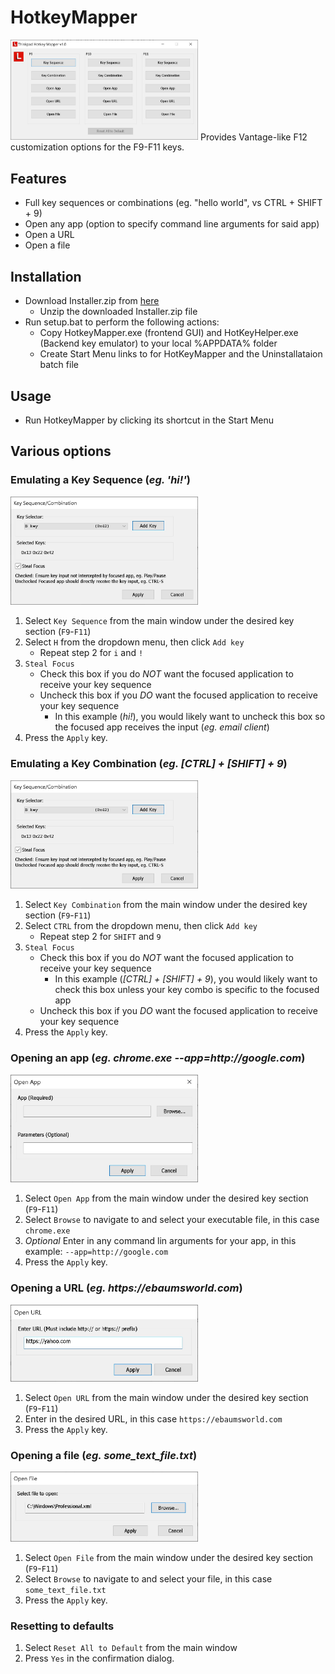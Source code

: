 # HotkeyMapper

<img src="https://github.com/csavalas/HotkeyMapper/blob/main/screens/main.jpg?raw=true" alt="main" width="300"/>
Provides Vantage-like F12 customization options for the F9-F11 keys.

## Features
* Full key sequences or combinations (eg. "hello world", vs CTRL + SHIFT + 9)
* Open any app (option to specify command line arguments for said app)
* Open a URL
* Open a file

## Installation
* Download Installer.zip from [here](https://github.com/csavalas/HotkeyMapper/blob/main/Installer.zip?raw=true)
  * Unzip the downloaded Installer.zip file
* Run setup.bat to perform the following actions:
  * Copy HotkeyMapper.exe (frontend GUI) and HotKeyHelper.exe (Backend key emulator) to your local %APPDATA% folder
  * Create Start Menu links to for HotKeyMapper and the Uninstallataion batch file

## Usage
 * Run HotkeyMapper by clicking its shortcut in the Start Menu

## Various options
### Emulating a Key Sequence (_eg. 'hi!'_)
<img src="https://github.com/csavalas/HotkeyMapper/blob/main/screens/key1.jpg?raw=true" alt="key1" width="300"/> 

1. Select `Key Sequence` from the main window under the desired key section (`F9`-`F11`)
2. Select `H` from the dropdown menu, then click `Add key` 
    * Repeat step 2 for `i` and `!` 
3. `Steal Focus` 
    * Check this box if you do _NOT_ want the focused application to receive your key sequence
    * Uncheck this box if you _DO_ want the focused application to receive your key sequence
        * In this example (_hi!_), you would likely want to uncheck this box so the focused app receives the input (_eg. email client_)
4. Press the `Apply` key.

### Emulating a Key Combination (_eg. [CTRL] + [SHIFT] + 9_)
<img src="https://github.com/csavalas/HotkeyMapper/blob/main/screens/key1.jpg?raw=true" alt="key1" width="300"/> 

1. Select `Key Combination` from the main window under the desired key section (`F9`-`F11`)
2. Select `CTRL` from the dropdown menu, then click `Add key` 
    * Repeat step 2 for `SHIFT` and `9` 
3. `Steal Focus`
    * Check this box if you do _NOT_ want the focused application to receive your key sequence
        * In this example (_[CTRL] + [SHIFT] + 9_), you would likely want to check this box unless your key combo is specific to the focused app
    * Uncheck this box if you _DO_ want the focused application to receive your key sequence
4. Press the `Apply` key.

### Opening an app (_eg. chrome.exe --app=http://google.com_)
<img src="https://github.com/csavalas/HotkeyMapper/blob/main/screens/app.jpg?raw=true" alt="app" width="300"/> 

1. Select `Open App` from the main window under the desired key section (`F9`-`F11`)
2. Select `Browse` to navigate to and select your executable file, in this case `chrome.exe`
3. _Optional_ Enter in any command lin arguments for your app, in this example: `--app=http://google.com`
4. Press the `Apply` key.

### Opening a URL (_eg. https://ebaumsworld.com_)
<img src="https://github.com/csavalas/HotkeyMapper/blob/main/screens/url.jpg?raw=true" alt="app" width="300"/> 

1. Select `Open URL` from the main window under the desired key section (`F9`-`F11`)
2. Enter in the desired URL, in this case `https://ebaumsworld.com`
3. Press the `Apply` key.

### Opening a file (_eg. some_text_file.txt_)
<img src="https://github.com/csavalas/HotkeyMapper/blob/main/screens/file.jpg?raw=true" alt="app" width="300"/> 

1. Select `Open File` from the main window under the desired key section (`F9`-`F11`)
2. Select `Browse` to navigate to and select your file, in this case `some_text_file.txt`
3. Press the `Apply` key.

### Resetting to defaults

1. Select `Reset All to Default` from the main window
2. Press `Yes` in the confirmation dialog.
